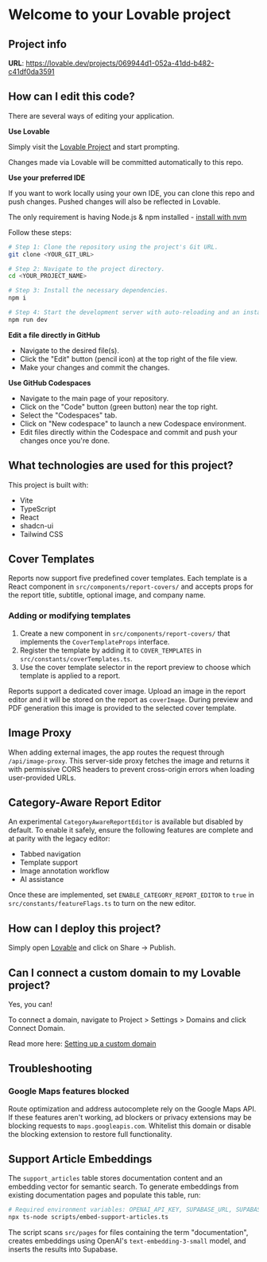 # Welcome to your Lovable project

## Project info

**URL**: https://lovable.dev/projects/069944d1-052a-41dd-b482-c41df0da3591

## How can I edit this code?

There are several ways of editing your application.

**Use Lovable**

Simply visit the [Lovable Project](https://lovable.dev/projects/069944d1-052a-41dd-b482-c41df0da3591) and start prompting.

Changes made via Lovable will be committed automatically to this repo.

**Use your preferred IDE**

If you want to work locally using your own IDE, you can clone this repo and push changes. Pushed changes will also be reflected in Lovable.

The only requirement is having Node.js & npm installed - [install with nvm](https://github.com/nvm-sh/nvm#installing-and-updating)

Follow these steps:

```sh
# Step 1: Clone the repository using the project's Git URL.
git clone <YOUR_GIT_URL>

# Step 2: Navigate to the project directory.
cd <YOUR_PROJECT_NAME>

# Step 3: Install the necessary dependencies.
npm i

# Step 4: Start the development server with auto-reloading and an instant preview.
npm run dev
```

**Edit a file directly in GitHub**

- Navigate to the desired file(s).
- Click the "Edit" button (pencil icon) at the top right of the file view.
- Make your changes and commit the changes.

**Use GitHub Codespaces**

- Navigate to the main page of your repository.
- Click on the "Code" button (green button) near the top right.
- Select the "Codespaces" tab.
- Click on "New codespace" to launch a new Codespace environment.
- Edit files directly within the Codespace and commit and push your changes once you're done.

## What technologies are used for this project?

This project is built with:

- Vite
- TypeScript
- React
- shadcn-ui
- Tailwind CSS

## Cover Templates

Reports now support five predefined cover templates. Each template is a React component
in `src/components/report-covers/` and accepts props for the report title, subtitle,
optional image, and company name.

### Adding or modifying templates

1. Create a new component in `src/components/report-covers/` that implements the
   `CoverTemplateProps` interface.
2. Register the template by adding it to `COVER_TEMPLATES` in
   `src/constants/coverTemplates.ts`.
3. Use the cover template selector in the report preview to choose which template
   is applied to a report.

Reports support a dedicated cover image. Upload an image in the report editor and it will be stored on the report as `coverImage`. During preview and PDF generation this image is provided to the selected cover template.

## Image Proxy

When adding external images, the app routes the request through `/api/image-proxy`.
This server-side proxy fetches the image and returns it with permissive CORS headers
to prevent cross-origin errors when loading user-provided URLs.

## Category-Aware Report Editor

An experimental `CategoryAwareReportEditor` is available but disabled by default.
To enable it safely, ensure the following features are complete and at parity with
the legacy editor:

- Tabbed navigation
- Template support
- Image annotation workflow
- AI assistance

Once these are implemented, set `ENABLE_CATEGORY_REPORT_EDITOR` to `true` in
`src/constants/featureFlags.ts` to turn on the new editor.

## How can I deploy this project?

Simply open [Lovable](https://lovable.dev/projects/069944d1-052a-41dd-b482-c41df0da3591) and click on Share -> Publish.

## Can I connect a custom domain to my Lovable project?

Yes, you can!

To connect a domain, navigate to Project > Settings > Domains and click Connect Domain.

Read more here: [Setting up a custom domain](https://docs.lovable.dev/tips-tricks/custom-domain#step-by-step-guide)

## Troubleshooting

### Google Maps features blocked

Route optimization and address autocomplete rely on the Google Maps API. If these
features aren't working, ad blockers or privacy extensions may be blocking
requests to `maps.googleapis.com`. Whitelist this domain or disable the blocking
extension to restore full functionality.

## Support Article Embeddings

The `support_articles` table stores documentation content and an embedding vector for semantic search. To generate embeddings from existing documentation pages and populate this table, run:

```sh
# Required environment variables: OPENAI_API_KEY, SUPABASE_URL, SUPABASE_SERVICE_ROLE_KEY
npx ts-node scripts/embed-support-articles.ts
```

The script scans `src/pages` for files containing the term "documentation", creates embeddings using OpenAI's `text-embedding-3-small` model, and inserts the results into Supabase.
